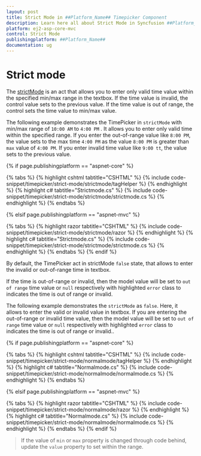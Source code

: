 ```yaml
---
layout: post
title: Strict Mode in ##Platform_Name## Timepicker Component
description: Learn here all about Strict Mode in Syncfusion ##Platform_Name## Timepicker component of Syncfusion Essential JS 2 and more.
platform: ej2-asp-core-mvc
control: Strict Mode
publishingplatform: ##Platform_Name##
documentation: ug
---
```



# Strict mode

The [strictMode](https://help.syncfusion.com/cr/aspnetcore-js2/Syncfusion.EJ2.Calendars.TimePicker.html#Syncfusion_EJ2_Calendars_TimePicker_StrictMode)
is an act that allows you to enter only valid time value within the specified min/max
range in the textbox. If the time value is invalid, the control value sets to the previous value.
If the time value is
out of range, the control sets the time value to min/max value.

The following example demonstrates the TimePicker in `strictMode` with min/max range of `10:00 AM` to
`4:00 PM` . It allows you to enter
only valid time within the specified range. If you enter the out-of-range value like
`8:00 PM`,
the value sets to the max time `4:00 PM` as the value `8:00 PM` is greater than `max` value
of `4:00 PM`. If you enter invalid time value like `9:00 tt`, the value sets to the previous value.

{% if page.publishingplatform == "aspnet-core" %}

{% tabs %}
{% highlight cshtml tabtitle="CSHTML" %}
{% include code-snippet/timepicker/strict-mode/strictmode/tagHelper %}
{% endhighlight %}
{% highlight c# tabtitle="Strictmode.cs" %}
{% include code-snippet/timepicker/strict-mode/strictmode/strictmode.cs %}
{% endhighlight %}
{% endtabs %}

{% elsif page.publishingplatform == "aspnet-mvc" %}

{% tabs %}
{% highlight razor tabtitle="CSHTML" %}
{% include code-snippet/timepicker/strict-mode/strictmode/razor %}
{% endhighlight %}
{% highlight c# tabtitle="Strictmode.cs" %}
{% include code-snippet/timepicker/strict-mode/strictmode/strictmode.cs %}
{% endhighlight %}
{% endtabs %}
{% endif %}



By default, the TimePicker act in strictMode `false` state, that allows to enter the invalid or out-of-range time in textbox.

If the time is out-of-range or invalid, then the model value will be set to `out of range` time
value or `null` respectively with highlighted `error` class to indicates the time is out of range or invalid.

The following example demonstrates the `strictMode` as `false`. Here, it allows to enter the
valid or invalid value in textbox.
If you are entering the out-of-range or invalid time value, then the model value will be set to
`out of range` time value or `null` respectively with highlighted `error` class to indicates the time is out of range or invalid..

{% if page.publishingplatform == "aspnet-core" %}

{% tabs %}
{% highlight cshtml tabtitle="CSHTML" %}
{% include code-snippet/timepicker/strict-mode/normalmode/tagHelper %}
{% endhighlight %}
{% highlight c# tabtitle="Normalmode.cs" %}
{% include code-snippet/timepicker/strict-mode/normalmode/normalmode.cs %}
{% endhighlight %}
{% endtabs %}

{% elsif page.publishingplatform == "aspnet-mvc" %}

{% tabs %}
{% highlight razor tabtitle="CSHTML" %}
{% include code-snippet/timepicker/strict-mode/normalmode/razor %}
{% endhighlight %}
{% highlight c# tabtitle="Normalmode.cs" %}
{% include code-snippet/timepicker/strict-mode/normalmode/normalmode.cs %}
{% endhighlight %}
{% endtabs %}
{% endif %}



> If the value of `min` or `max` property is changed through code behind, update the `value` property to set within the range.